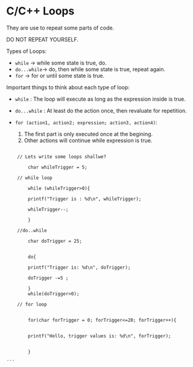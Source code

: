 # C/C++ Loops

They are  use to repeat some parts of code.

DO NOT REPEAT YOURSELF.

Types of Loops:  

* `while` -> while some state is true, do.
* `do...while`-> do, then while some state is true, repeat again.
* `for` -> for or until some state is true.

Important things to think about each type of loop: 

* `while` : The loop will execute as long as the expression inside is true.

* `do...while` :  At least do the action once, then revaluate for repetition.

* `for (action1, action2; expression; action3, action4)`:

    1.  The first part is only executed once at the begining.
    2.  Other actions will continue while expression is true.


```

    // Lets write some loops shallwe?

        char whileTrigger = 5;

    // while loop

        while (whileTrigger>0){

        printf("Trigger is : %d\n", whileTrigger);

        whileTrigger--;

        }

    //do..while

        char doTrigger = 25;


        do{

        printf("Trigger is: %d\n", doTrigger);

        doTrigger -=5 ;

        }
        while(doTrigger>0);

    // for loop


        for(char forTrigger = 0; forTrigger<=20; forTrigger++){


        printf("Hello, trigger values is: %d\n", forTrigger);


        }

´´´
